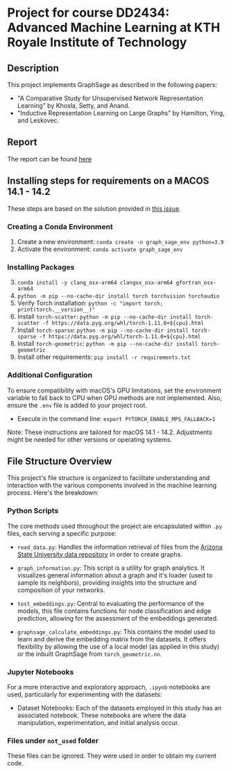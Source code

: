 # Project for course DD2434: Advanced Machine Learning at KTH Royale Institute of Technology

## Description
This project implements GraphSage as described in the following papers:
- "A Comparative Study for Unsupervised Network Representation Learning" by Khosla, Setty, and Anand.
- "Inductive Representation Learning on Large Graphs" by Hamilton, Ying, and Leskovec.

## Report
The report can be found [here](https://drive.google.com/file/d/1wePUhghNVeVb9RQ8IXoM2pxRD2x1co0I/view?usp=drive_link)  

## Installing steps for requirements on a MACOS 14.1 - 14.2 
These steps are based on the solution provided in [this issue](https://github.com/rusty1s/pytorch_scatter/issues/241).

### Creating a Conda Environment
1. Create a new environment: `conda create -n graph_sage_env python=3.9`
2. Activate the environment: `conda activate graph_sage_env`

### Installing Packages
3. `conda install -y clang_osx-arm64 clangxx_osx-arm64 gfortran_osx-arm64`
4. `python -m pip --no-cache-dir install torch torchvision torchaudio`
5. Verify Torch installation: `python -c "import torch; print(torch.__version__)"`
6. Install `torch-scatter`: `python -m pip --no-cache-dir install torch-scatter -f https://data.pyg.org/whl/torch-1.11.0+${cpu}.html`
7. Install `torch-sparse`: `python -m pip --no-cache-dir install torch-sparse -f https://data.pyg.org/whl/torch-1.11.0+${cpu}.html`
8. Install `torch-geometric`: `python -m pip --no-cache-dir install torch-geometric`
9. Install other requirements: `pip install -r requirements.txt`

### Additional Configuration
To ensure compatibility with macOS's GPU limitations, set the environment variable to fall back to CPU when GPU methods are not implemented. Also, ensure the `.env` file is added to your project root.
- Execute in the command line: `export PYTORCH_ENABLE_MPS_FALLBACK=1`

Note: These instructions are tailored for macOS 14.1 - 14.2. Adjustments might be needed for other versions or operating systems.


## File Structure Overview

This project's file structure is organized to facilitate understanding and interaction with the various components involved in the machine learning process. Here's the breakdown:

### Python Scripts
The core methods used throughout the project are encapsulated within `.py` files, each serving a specific purpose:

- `read_data.py`: Handles the information retrieval of files from the [Arizona State University data repository](http://datasets.syr.edu/pages/datasets.html) in order to create graphs. 

- `graph_information.py`: This script is a utility for graph analytics. It visualizes general information about a graph and it's loader (used to sample its neighbors), providing insights into the structure and composition of your networks.

- `test_embeddings.py`: Central to evaluating the performance of the models, this file contains functions for node classification and edge prediction, allowing for the assessment of the embeddings generated.

- `graphsage_calculate_embeddings.py`: This contains the model used to learn and derive the embedding matrix from the datasets. It offers flexibility by allowing the use of a local model (as applied in this study) or the inbuilt GraphSage from `torch_geometric.nn`.

### Jupyter Notebooks
For a more interactive and exploratory approach, `.ipynb` notebooks are used, particularly for experimenting with the datasets:

- Dataset Notebooks: Each of the datasets employed in this study has an associated notebook. These notebooks are where the data manipulation, experimentation, and initial analysis occur. 

### Files under `not_used` folder 
These files can be ignored. They were used in order to obtain my current code. 